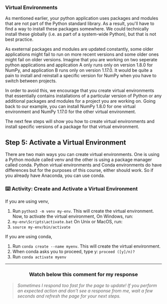 ### Virtual Environments

As mentioned earlier, your python application uses packages and modules that are not part of the Python standard library. As a result, you'll have to find a way to install these packages somewhere. We could technically install these globally (i.e. as part of a system-wide Python), but that is not best practice. 

As exeternal packages and modules are updated constantly, some older applications might fail to run on more recent versions and some older ones might fail on older versions. Imagine that you are working on two seperate python applications and application A only runs only on version 1.8.0 for NumPy, and application B runs only on version 1.17.0. It would be quite a pain to install and reinstall a specific version for NumPy when you have to switch between projects.

In order to avoid this, we encourage that you create virtual environments that essentially contains installations of a particular version of Python or any additional packages and modules for a project you are working on. Going back to our example, you can install NumPy 1.8.0 for one virtual environment and NumPy 1.17.0 for the other virtual environment.

The next few steps will show you how to create virtual environments and install specific versions of a package for that virtual environment.

## Step 5: Activate a Virtual Environment 

There are two main ways you can create virtual environments. One is using a Python module called venv and the other is using a package manager called conda. Python virtual environments and Conda environments do have differences but for the purposes of this course, either should work. So if you already have Anaconda, you can use conda.

### :keyboard: Activity: Create and Activate a Virtual Environment

If you are using venv,
1. Run ```python3 -m venv my-env```. This will create the virtual environment.
Now, to activate the virtual environment,
On Windows, run:
2. ```my-env\Scripts\activate.bat```
On Unix or MacOS, run:
2. ```source my-env/bin/activate```

If you are using conda,
1. Run ```conda create --name myenv```. This will create the virtual environment.
2. When conda asks you to proceed, type y: ```proceed ([y]/n)?```
3. Run ```conda activate myenv```

</details>
<hr>
<h3 align="center">Watch below this comment for my response</h3>

> _Sometimes I respond too fast for the page to update! If you perform an expected action and don't see a response from me, wait a few seconds and refresh the page for your next steps._

